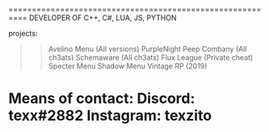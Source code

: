 ==========================================================
DEVELOPER OF C++, C#, LUA, JS, PYTHON

projects:
>> Avelino Menu (All versions)
>> PurpleNight
>> Peep Combany (All ch3ats)
>> Schemaware (All ch3ats)
>> Flux League (Private cheat)
>> Specter Menu
>> Shadow Menu
>> Vintage RP (2019)

Means of contact:
Discord: texx#2882
Instagram: texzito
==========================================================
